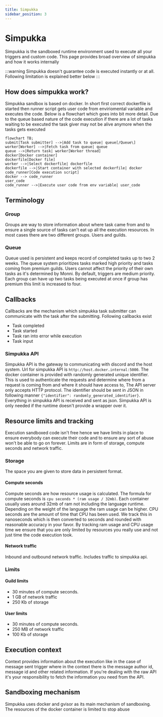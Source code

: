 ```yaml
---
title: Simpukka
sidebar_position: 3
---
```


# Simpukka
Simpukka is the sandboxed runtime environment used to execute all your triggers and custom code. This page provides broad overview of simpukka and how it works internally


:::warning
Simpukka doesn't guarantee code is executed instantly or at all. Following limitation is explained better below
:::


## How does simpukka work?
Simpukka sandbox is based on docker. In short first correct dockerfile is started then runner script gets user code from enviriomental variable and executes the code. Below is a flowchart which goes into bit more detail. Due to the queue based nature of the code execution if there are a lot of tasks waiting to be executed the task giver may not be alive anymore when the tasks gets executed


```mermaid
flowchart TB;
submit[Task submitter] -->|Add task to queue| queue[/Queue\]
worker[Worker] -->|Fetch task from queue| queue
queue -->|Return task| worker[Worker thread]
docker[Docker container]
dockerfile[Docker file]
worker -->|Select dockerfile| dockerfile
dockerfile -->|Start container with selected dockerfile| docker
code_runner[Code execution script]
docker --> code_runner
user_code 
code_runner -->|Execute user code from env variable| user_code

```


## Terminology

### Group
Groups are way to store information about where task came from and to ensure a single source of tasks can't eat up all the execution resources. In most cases there are two different groups. Users and guilds.
### Queue
Queue used is persistent and keeps record of completed tasks up to two 2 weeks. The queue system prioritizes tasks marked high priority and tasks coming from premium guilds. Users cannot affect the priority of their own tasks as it's determined by Monni. By default, triggers are medium priority. Each group can have up two tasks being executed at once if group has premium this limit is increased to four. 

## Callbacks
Callbacks are the mechanism which simpukka task submitter can communicate with the task after the submitting. Following callbacks exist
- Task completed
- Task started
- Task ran into error while execution
- Task input
### Simpukka API
Simpukka API is the gateway to communicating with discord and the host system. Url for simpukka API is `http://host.docker.internal:5000`. The docker container is provided with randomly generated unique identifier. This is used to authenticate the requests and determine where from a request is coming from and where it should have access to, The API server only accepts HTTP protocol. The identifier should be sent in JSON in following manner `{"identifier": randomly_generated_identifier}`. Everything in simpukka API is received and sent as json. Simpukka API is only needed if the runtime doesn't provide a wrapper over it. 


## Resource limits and tracking
Execution sandboxed code isn't free hence we have limits in place to ensure everybody can execute their code and to ensure any sort of abuse won't be able to go on forever. Limits are in form of storage, compute seconds and network traffic.

### Storage
The space you are given to store data in persistent format.

#### Compute seconds
Compute seconds are how resource usage is calculated. The formula for compute seconds is `cpu seconds * (ram usage / 32mb)`. Each container usually uses around 32mb of ram not including the language runtime. Depending on the weight of the language the ram usage can be higher. CPU seconds are the amount of time that CPU has been used. We track this in nanoseconds which is then converted to seconds and rounded with reasonable accuracy in your favor. By tracking ram usage and CPU usage time we ensure that you are only limited by resources you really use and not just time the code execution took.

#### Network traffic
Inbound and outbound network traffic. Includes traffic to simpukka api.
### Limits
#### Guild limits
 - 30 minutes of compute seconds.
 - 1 GB of network traffic
 - 250 Kb of storage

#### User limits
 - 30 minutes of compute seconds.
 - 250 MB of network traffic
 - 100 Kb of storage

## Execution context
Context provides information about the execution like in the case of message sent trigger where in the context there is the message author id, message id and other related information. If you're dealing with the raw API it's your responsibility to fetch the information you need from the API.
## Sandboxing mechanism
Simpukka uses docker and gvisor as its main mechanism of sandboxing. The resources of the docker container is limited to stop abuse
